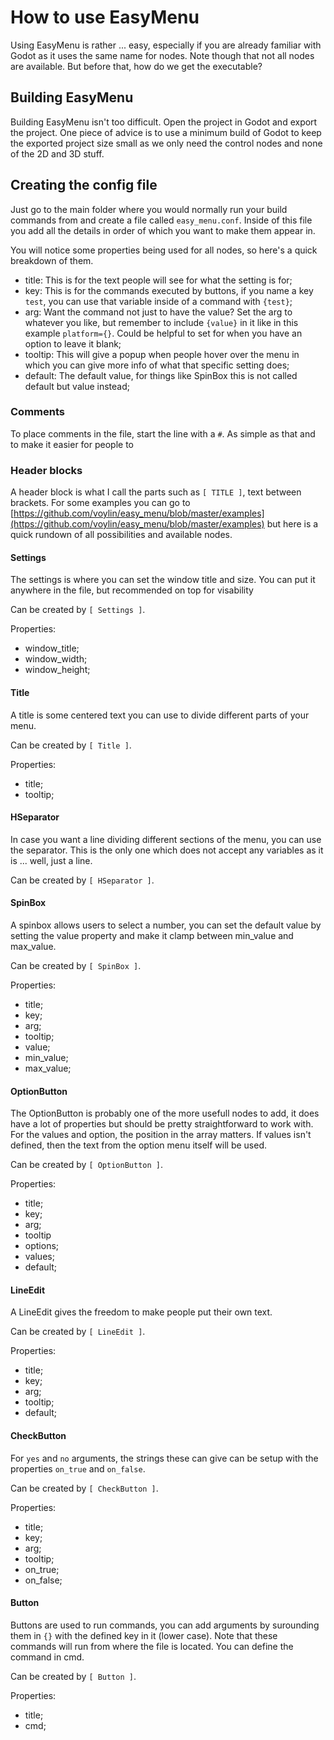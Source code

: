 # How to use EasyMenu

Using EasyMenu is rather ... easy, especially if you are already familiar with Godot as it uses the same name for nodes. Note though that not all nodes are available. But before that, how do we get the executable?

## Building EasyMenu

Building EasyMenu isn't too difficult. Open the project in Godot and export the project. One piece of advice is to use a minimum build of Godot to keep the exported project size small as we only need the control nodes and none of the 2D and 3D stuff.

## Creating the config file

Just go to the main folder where you would normally run your build commands from and create a file called `easy_menu.conf`. Inside of this file you add all the details in order of which you want to make them appear in.

You will notice some properties being used for all nodes, so here's a quick breakdown of them.
- title: This is for the text people will see for what the setting is for;
- key: This is for the commands executed by buttons, if you name a key `test`, you can use that variable inside of a command with `{test}`;
- arg: Want the command not just to have the value? Set the arg to whatever you like, but remember to include `{value}` in it like in this example `platform={}`. Could be helpful to set for when you have an option to leave it blank;
- tooltip: This will give a popup when people hover over the menu in which you can give more info of what that specific setting does;
- default: The default value, for things like SpinBox this is not called default but value instead;

### Comments

To place comments in the file, start the line with a `#`. As simple as that and to make it easier for people to 

### Header blocks

A header block is what I call the parts such as `[ TITLE ]`, text between brackets. For some examples you can go to [https://github.com/voylin/easy_menu/blob/master/examples](https://github.com/voylin/easy_menu/blob/master/examples) but here is a quick rundown of all possibilities and available nodes.

#### Settings

The settings is where you can set the window title and size. You can put it anywhere in the file, but recommended on top for visability

Can be created by `[ Settings ]`.

Properties:
- window_title;
- window_width;
- window_height;

#### Title

A title is some centered text you can use to divide different parts of your menu.

Can be created by `[ Title ]`.

Properties:
- title;
- tooltip;

#### HSeparator

In case you want a line dividing different sections of the menu, you can use the separator. This is the only one which does not accept any variables as it is ... well, just a line.

Can be created by `[ HSeparator ]`.

#### SpinBox

A spinbox allows users to select a number, you can set the default value by setting the value property and make it clamp between min_value and max_value.

Can be created by `[ SpinBox ]`.

Properties:
- title;
- key;
- arg;
- tooltip;
- value;
- min_value;
- max_value;

#### OptionButton

The OptionButton is probably one of the more usefull nodes to add, it does have a lot of properties but should be pretty straightforward to work with. For the values and option, the position in the array matters. If values isn't defined, then the text from the option menu itself will be used.

Can be created by `[ OptionButton ]`.

Properties:
- title;
- key;
- arg;
- tooltip
- options;
- values;
- default;

#### LineEdit

A LineEdit gives the freedom to make people put their own text.

Can be created by `[ LineEdit ]`.

Properties:
- title;
- key;
- arg;
- tooltip;
- default;

#### CheckButton

For `yes` and `no` arguments, the strings these can give can be setup with the properties `on_true` and `on_false`.

Can be created by `[ CheckButton ]`.

Properties:
- title;
- key;
- arg;
- tooltip;
- on_true;
- on_false;

#### Button

Buttons are used to run commands, you can add arguments by surounding them in `{}` with the defined key in it (lower case). Note that these commands will run from where the file is located. You can define the command in cmd.

Can be created by `[ Button ]`.

Properties:
- title;
- cmd;

